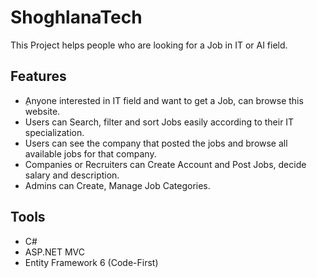 # ShoghlanaTech

This Project helps people who are looking for a Job in IT or AI field.


## Features

- ِAnyone interested in IT field and want to get a Job, can browse this website.
- Users can Search, filter and sort Jobs easily according to their IT specialization.
- Users can see the company that posted the jobs and browse all available jobs for that company.
- Companies or Recruiters can Create Account and Post Jobs, decide salary and description.
- Admins can Create, Manage Job Categories.


## Tools

- C#
- ASP.NET MVC
- Entity Framework 6 (Code-First)
